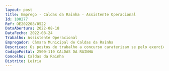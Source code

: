 ```yaml
--- 
layout: post
title: Emprego - Caldas da Rainha - Assistente Operacional
Id: 100277
Ref: OE202208/0522
DataAbertura: 2022-08-18
DataFecho: 2022-08-24
Trabalho: Assistente Operacional
Empregador: Câmara Municipal de Caldas da Rainha
Descricao: Os postos de trabalho a concurso caraterizam se pelo exercício de funções na carreira e categoria de Assistente Operacional correspondentes ao conteúdo funcional constante do anexo a que se refere o n.º 2 do artigo 88.º do anexo à LTFP
CodigoPostal: 2500-110 CALDAS DA RAINHA
Concelho: Caldas da Rainha
Distrito: Leiria
--- 
```

